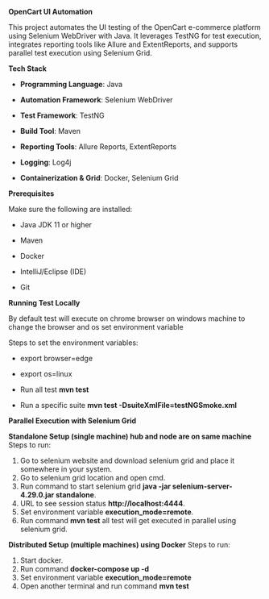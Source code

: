 **OpenCart UI Automation**

This project automates the UI testing of the OpenCart e-commerce platform using Selenium WebDriver with Java. It leverages TestNG for test execution, integrates reporting tools like Allure and ExtentReports, and supports parallel test execution using Selenium Grid.

**Tech Stack**

* **Programming Language**: Java

* **Automation Framework**: Selenium WebDriver

* **Test Framework**: TestNG

* **Build Tool**: Maven

* **Reporting Tools**: Allure Reports, ExtentReports

* **Logging**: Log4j

* **Containerization & Grid**: Docker, Selenium Grid

**Prerequisites**

Make sure the following are installed:

* Java JDK 11 or higher

* Maven

* Docker

* IntelliJ/Eclipse (IDE)

* Git


**Running Test Locally**

By default test will execute on chrome browser on windows machine to change the browser and os set environment variable

Steps to set the environment variables:
* export browser=edge
* export os=linux

* Run all test  **mvn test**
* Run a specific suite **mvn test -DsuiteXmlFile=testNGSmoke.xml**

**Parallel Execution with Selenium Grid**

**Standalone Setup (single machine) hub and node are on same machine**
Steps to run:
1. Go to selenium website and download selenium grid and place it somewhere in your system.
2. Go to selenium grid location and open cmd.
3. Run command to start selenium grid **java -jar selenium-server-4.29.0.jar standalone**.
4. URL to see session status **http://localhost:4444**.
5. Set environment variable **execution_mode=remote**.
6. Run command **mvn test** all test will get executed in parallel using selenium grid.

**Distributed Setup (multiple machines) using Docker**
Steps to run:
1. Start docker.
2. Run command **docker-compose up -d**
3. Set environment variable **execution_mode=remote**
3. Open another terminal and run command **mvn test**



